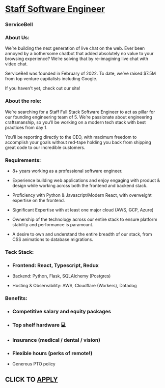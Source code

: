 # [Staff Software Engineer](https://www.remotewlb.com/apply/staff-software-engineer-76221)  
### ServiceBell  
####  

### **About Us:**

We’re building the next generation of live chat on the web. Ever been annoyed by a bothersome chatbot that added absolutely no value to your browsing experience? We’re solving that by re-imagining live chat with video chat.

ServiceBell was founded in February of 2022. To date, we’ve raised $7.5M from top venture capitalists including Google.

If you haven't yet, check out our site!

###  **About the role:**

We’re searching for a Staff Full Stack Software Engineer to act as pillar for our founding engineering team of 5. We’re passionate about engineering craftsmanship, so you’ll be working on a modern tech stack with best practices from day 1.

You’ll be reporting directly to the CEO, with maximum freedom to accomplish your goals without red-tape holding you back from shipping great code to our incredible customers.

### Requirements:

  * 8+ years working as a professional software engineer. 

  * Experience building web applications and enjoy engaging with product & design while working across both the frontend and backend stack.

  * Proficiency with Python & Javascript/Modern React, with overweight expertise on the frontend. 

  * Significant Expertise with at least one major cloud (AWS, GCP, Azure)

  * Ownership of the technology across our entire stack to ensure platform stability and performance is paramount.

  * A desire to own and understand the entire breadth of our stack, from CSS animations to database migrations.

###  **Teck Stack:**

  * ### Frontend: React, Typescript, Redux

  * Backend: Python, Flask, SQLAlchemy (Postgres)

  * Hosting & Observability: AWS, Cloudflare (Workers), Datadog

###  **Benefits:**

  * ### Competitive salary and equity packages

  * ### Top shelf hardware 💻

  * ### Insurance (medical / dental / vision)

  * ### Flexible hours (perks of remote!)

  * Generous PTO policy

  
## CLICK TO [APPLY](https://www.remotewlb.com/apply/staff-software-engineer-76221)

